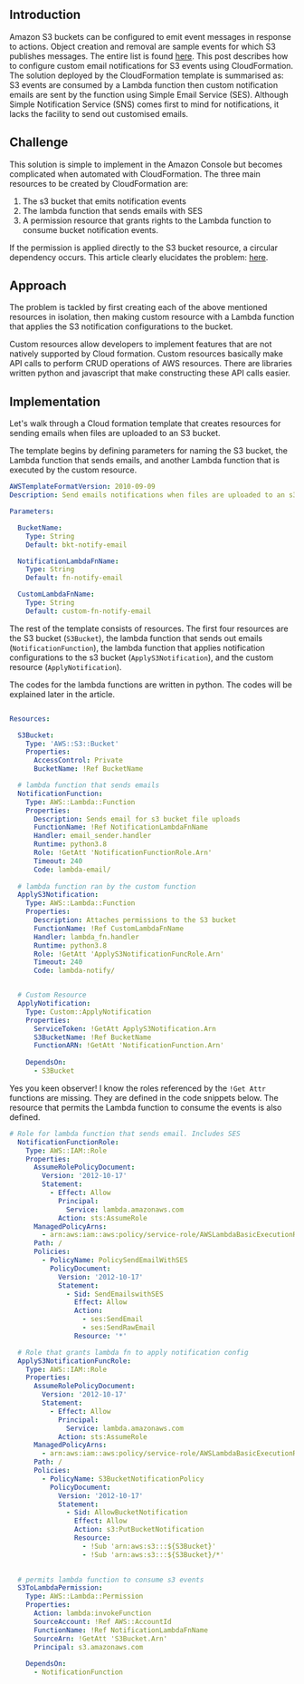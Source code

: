 ## Introduction

Amazon S3 buckets can be configured to emit event messages in response to actions. Object creation and removal are sample events for which S3 publishes messages. The entire list is found [here](https://docs.aws.amazon.com/AmazonS3/latest/userguide/NotificationHowTo.html). This post describes how to configure custom email notifications for S3 events using CloudFormation. The solution deployed by the CloudFormation template is summarised as: S3 events are consumed by a  Lambda function then custom notification emails are sent by the function using Simple Email Service (SES). Although Simple Notification Service (SNS) comes first to mind for notifications, it lacks the facility to send out customised emails. 

## Challenge

This solution is simple to implement in the Amazon Console but becomes complicated when automated with CloudFormation. The three main resources to be created by CloudFormation are:

1. The s3 bucket that emits notification events
2. The lambda function that sends emails with SES
3. A permission resource that grants rights to the Lambda function to consume bucket notification events. 

If the permission is applied directly to the S3 bucket resource, a circular dependency occurs. This article clearly elucidates the problem: [here](https://aws.amazon.com/blogs/mt/resolving-circular-dependency-in-provisioning-of-amazon-s3-buckets-with-aws-lambda-event-notifications/).

## Approach

The problem is tackled by first creating each of the above mentioned resources in isolation, then making custom resource with a Lambda function that applies the S3 notification configurations to the bucket.

Custom resources allow developers to implement features that are not natively supported by Cloud formation. Custom resources basically make API calls to perform CRUD operations of AWS resources. There are libraries written python and javascript that make constructing these API calls easier.

## Implementation

Let's walk through a Cloud formation template that creates resources for sending emails when files are uploaded to an S3 bucket. 

The template begins by defining parameters for naming the S3 bucket, the Lambda function that sends emails, and another Lambda function that is executed by the custom resource.

```yaml
AWSTemplateFormatVersion: 2010-09-09
Description: Send emails notifications when files are uploaded to an s3 bucket

Parameters:

  BucketName:
    Type: String
    Default: bkt-notify-email

  NotificationLambdaFnName:
    Type: String
    Default: fn-notify-email

  CustomLambdaFnName:
    Type: String
    Default: custom-fn-notify-email
```

The rest of the template consists of resources. The first four resources are the S3 bucket (`S3Bucket`), the lambda function that sends out emails (`NotificationFunction`), the lambda function that applies notification configurations to the s3 bucket (`ApplyS3Notification`), and the custom resource (`ApplyNotification`).

The codes for the lambda functions are written in python. The codes will be explained later in the article.

``` yaml

Resources:

  S3Bucket:
    Type: 'AWS::S3::Bucket'
    Properties:
      AccessControl: Private
      BucketName: !Ref BucketName

  # lambda function that sends emails
  NotificationFunction: 
    Type: AWS::Lambda::Function
    Properties:
      Description: Sends email for s3 bucket file uploads
      FunctionName: !Ref NotificationLambdaFnName
      Handler: email_sender.handler
      Runtime: python3.8
      Role: !GetAtt 'NotificationFunctionRole.Arn'
      Timeout: 240
      Code: lambda-email/
  
  # lambda function ran by the custom function
  ApplyS3Notification:
    Type: AWS::Lambda::Function
    Properties:
      Description: Attaches permissions to the S3 bucket
      FunctionName: !Ref CustomLambdaFnName
      Handler: lambda_fn.handler
      Runtime: python3.8
      Role: !GetAtt 'ApplyS3NotificationFuncRole.Arn'
      Timeout: 240
      Code: lambda-notify/


  # Custom Resource
  ApplyNotification:
    Type: Custom::ApplyNotification
    Properties:
      ServiceToken: !GetAtt ApplyS3Notification.Arn
      S3BucketName: !Ref BucketName
      FunctionARN: !GetAtt 'NotificationFunction.Arn'
    
    DependsOn:
      - S3Bucket

```

Yes you keen observer! I know the roles referenced by the `!Get Attr` functions are missing. They are defined in the code snippets below. The resource that permits the Lambda function to consume the events is also defined.

``` yaml
# Role for lambda function that sends email. Includes SES 
  NotificationFunctionRole:
    Type: AWS::IAM::Role
    Properties:
      AssumeRolePolicyDocument:
        Version: '2012-10-17'
        Statement:
          - Effect: Allow
            Principal:
              Service: lambda.amazonaws.com
            Action: sts:AssumeRole
      ManagedPolicyArns:
        - arn:aws:iam::aws:policy/service-role/AWSLambdaBasicExecutionRole
      Path: /
      Policies:
        - PolicyName: PolicySendEmailWithSES
          PolicyDocument:
            Version: '2012-10-17'
            Statement:
              - Sid: SendEmailswithSES
                Effect: Allow
                Action:
                  - ses:SendEmail
                  - ses:SendRawEmail
                Resource: '*'

  # Role that grants lambda fn to apply notification config
  ApplyS3NotificationFuncRole:
    Type: AWS::IAM::Role
    Properties:
      AssumeRolePolicyDocument:
        Version: '2012-10-17'
        Statement:
          - Effect: Allow
            Principal:
              Service: lambda.amazonaws.com
            Action: sts:AssumeRole
      ManagedPolicyArns:
        - arn:aws:iam::aws:policy/service-role/AWSLambdaBasicExecutionRole
      Path: /
      Policies:
        - PolicyName: S3BucketNotificationPolicy
          PolicyDocument:
            Version: '2012-10-17'
            Statement:
              - Sid: AllowBucketNotification
                Effect: Allow
                Action: s3:PutBucketNotification
                Resource:
                  - !Sub 'arn:aws:s3:::${S3Bucket}'
                  - !Sub 'arn:aws:s3:::${S3Bucket}/*'
  

  # permits lambda function to consume s3 events
  S3ToLambdaPermission:
    Type: AWS::Lambda::Permission
    Properties:
      Action: lambda:invokeFunction
      SourceAccount: !Ref AWS::AccountId
      FunctionName: !Ref NotificationLambdaFnName
      SourceArn: !GetAtt 'S3Bucket.Arn'
      Principal: s3.amazonaws.com
    
    DependsOn:
      - NotificationFunction

```
